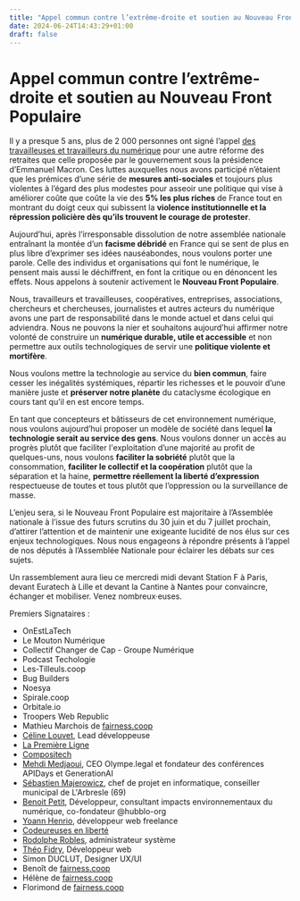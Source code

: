```yaml
---
title: "Appel commun contre l’extrême-droite et soutien au Nouveau Front Populaire"
date: 2024-06-24T14:43:29+01:00
draft: false
---
```


# Appel commun contre l’extrême-droite et soutien au Nouveau Front Populaire

Il y a presque 5 ans, plus de 2 000 personnes ont signé l’appel [des travailleuses et travailleurs du numérique](https://onestla.tech/) pour une autre réforme des retraites que celle proposée par le gouvernement sous la présidence d’Emmanuel Macron.
Ces luttes auxquelles nous avons participé n’étaient que les prémices d’une série de **mesures anti-sociales** et toujours plus violentes à l’égard des plus modestes pour asseoir une politique qui vise à améliorer coûte que coûte la vie des **5% les plus riches** de France tout en montrant du doigt ceux qui subissent la **violence institutionnelle et la répression policière dès qu’ils trouvent le courage de protester**.

Aujourd’hui, après l’irresponsable dissolution de notre assemblée nationale entraînant la montée d’un **facisme débridé** en France qui se sent de plus en plus libre d’exprimer ses idées nauséabondes, nous voulons porter une parole. Celle des individus et organisations qui font le numérique, le pensent mais aussi le déchiffrent, en font la critique ou en dénoncent les effets. Nous appelons à soutenir activement le **Nouveau Front Populaire**.

Nous, travailleurs et travailleuses, coopératives, entreprises, associations, chercheurs et chercheuses, journalistes et autres acteurs du numérique avons une part de responsabilité dans le monde actuel et dans celui qui adviendra. Nous ne pouvons la nier et souhaitons aujourd’hui affirmer notre volonté de construire un **numérique durable, utile et accessible** et non permettre aux outils technologiques de servir une **politique violente et mortifère**.

Nous voulons mettre la technologie au service du **bien commun**, faire cesser les inégalités systémiques, répartir les richesses et le pouvoir d’une manière juste et **préserver notre planète** du cataclysme écologique en cours tant qu’il en est encore temps. 

En tant que concepteurs et bâtisseurs de cet environnement numérique, nous voulons aujourd’hui proposer un modèle de société dans lequel **la technologie serait au service des gens**. Nous voulons donner un accès au progrès plutôt que faciliter l'exploitation d’une majorité au profit de quelques-uns, nous voulons **faciliter la sobriété** plutôt que la consommation, **faciliter le collectif et la coopération** plutôt que la séparation et la haine, **permettre réellement la liberté d’expression** respectueuse de toutes et tous plutôt que l’oppression ou la surveillance de masse. 

L’enjeu sera, si le Nouveau Front Populaire est majoritaire à l’Assemblée nationale à l’issue des futurs scrutins du 30 juin et du 7 juillet prochain, d’attirer l’attention et de maintenir une exigeante lucidité de nos élus sur ces enjeux technologiques. Nous nous engageons à répondre présents à l’appel de nos députés à l’Assemblée Nationale pour éclairer les débats sur ces sujets.

Un rassemblement aura lieu ce mercredi midi devant Station F à Paris, devant Euratech à Lille et devant la Cantine à Nantes pour convaincre, échanger et mobiliser. Venez nombreux·euses.

Premiers Signataires :
*	OnEstLaTech
*	Le Mouton Numérique
*	Collectif Changer de Cap - Groupe Numérique
*	Podcast Techologie
*	Les-Tilleuls.coop
*	Bug Builders
*	Noesya
*	Spirale.coop
*	Orbitale.io
*	Troopers Web Republic
* Mathieu Marchois de [fairness.coop](https://fairness.coop/)
* [Céline Louvet](https://celine.louvet.me/), Lead développeuse
* [La Première Ligne](https://lapremiereligne.fr/)
* [Compositech](https://compositech.org/)
* [Mehdi Medjaoui](https://www.linkedin.com/in/mehdimedjaoui/), CEO Olympe.legal et fondateur des conférences APIDays et GenerationAI
* [Sébastien Majerowicz](https://www.sebastien-majerowicz.fr/), chef de projet en informatique, conseiller municipal de L'Arbresle (69)
* [Benoit Petit](https://bpetit.nce.re/), Développeur, consultant impacts environnementaux du numérique, co-fondateur @hubblo-org
* [Yoann Henrio](https://yoannh.dev/), développeur web freelance
* [Codeureuses en liberté](https://www.codeursenliberte.fr/)
* [Rodolphe Robles](https://m.g3l.org/@rodinux), administrateur système
* [Théo Fidry](https://github.com/theofidry), Développeur web
* Simon DUCLUT, Designer UX/UI
* Benoît de [fairness.coop](https://fairness.coop/)
* Hélène de [fairness.coop](https://fairness.coop/)
* Florimond de [fairness.coop](https://fairness.coop/)
